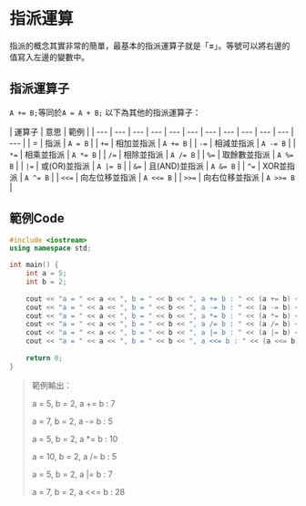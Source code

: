 # 指派運算

指派的概念其實非常的簡單，最基本的指派運算子就是「**=**」。等號可以將右邊的值寫入左邊的變數中。

## 指派運算子

`A += B;`等同於`A = A + B;` 以下為其他的指派運算子：

| 運算子 | 意思 | 範例 |
| --- | --- | --- | --- | --- | --- | --- | --- | --- | --- | --- | --- |
| = | 指派 | `A = B` |
| `+=` | 相加並指派 | `A += B` |
| `-=` | 相減並指派 | `A -= B` |
| `*=` | 相乘並指派 | `A *= B` |
| `/=` | 相除並指派 | `A /= B` |
| `%=` | 取餘數並指派 | `A %= B` |
| `|=` | 或\(OR\)並指派 | `A |= B` |
| `&=` | 且\(AND\)並指派 | `A &= B` |
| `^=` | XOR並指派 | `A ^= B` |
| `<<=` | 向左位移並指派 | `A <<= B` |
| `>>=` | 向右位移並指派 | `A >>= B` |

## 範例Code

```cpp
#include <iostream>
using namespace std;

int main() {
    int a = 5;
    int b = 2;
    
    cout << "a = " << a << ", b = " << b << ", a += b : " << (a += b) << endl;
    cout << "a = " << a << ", b = " << b << ", a -= b : " << (a -= b) << endl;
    cout << "a = " << a << ", b = " << b << ", a *= b : " << (a *= b) << endl;
    cout << "a = " << a << ", b = " << b << ", a /= b : " << (a /= b) << endl;
    cout << "a = " << a << ", b = " << b << ", a |= b : " << (a |= b) << endl;
    cout << "a = " << a << ", b = " << b << ", a <<= b : " << (a <<= b) << endl;
    
    return 0;
}   
```

> 範例輸出：
>
> a = 5, b = 2, a += b : 7
>
> a = 7, b = 2, a -= b : 5
>
> a = 5, b = 2, a \*= b : 10
>
> a = 10, b = 2, a /= b : 5
>
> a = 5, b = 2, a \|= b : 7
>
> a = 7, b = 2, a &lt;&lt;= b : 28

